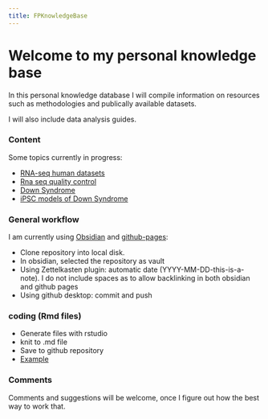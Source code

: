 ```yaml
---
title: FPKnowledgeBase
---
```


# Welcome to my personal knowledge base

In this personal knowledge database I will compile information on resources such as methodologies and publically available datasets.

I will also include data analysis guides.

### Content

Some topics currently in progress:
- [RNA-seq human datasets](/RNA-seq/2021-03-02-Human-datasets.md)
- [Rna seq quality control](/RNA-seq/2021-03-04-RNA-seq-quality-control.md)
- [Down Syndrome](/Disease/2021-03-02-Down-Syndrome.md)
- [iPSC models of Down Syndrome](/Disease/2021-03-02-DS-models.md)



### General workflow
I am currently using [Obsidian](https://obsidian.md) and [github-pages](https://pages.github.com/):

- Clone repository into local disk.
- In obsidian, selected the repository as vault
- Using Zettelkasten plugin: automatic date (YYYY-MM-DD-this-is-a-note). I do not include spaces as to allow backlinking in both obsidian and github pages
- Using github desktop: commit and push

### coding (Rmd files)
- Generate files with rstudio
- knit to .md file
- Save to github repository
- [Example](/coding/2021-03-04-test-coding.md)



### Comments

Comments and suggestions will be welcome, once I figure out how the best way to work that.

